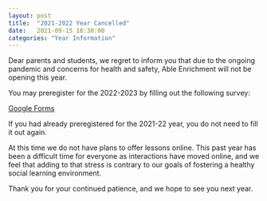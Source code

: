 ```yaml
---
layout: post
title:  "2021-2022 Year Cancelled"
date:   2021-09-15 16:30:00
categories: "Year Information"
---
```


Dear parents and students, we regret to inform you that due to the ongoing
pandemic and concerns for health and safety, Able Enrichment will not be
opening this year.

You may preregister for the 2022-2023 by filling out the following survey:

[Google Forms](https://docs.google.com/forms/d/1xaNLHJtNbTXk_SSr8oGk6TpF0mzg3ijwHz9ilj96H9g/viewform)

If you had already preregistered for the 2021-22 year, you do not need to fill
it out again.

At this time we do not have plans to offer lessons online. This past year has
been a difficult time for everyone as interactions have moved online, and we
feel that adding to that stress is contrary to our goals of fostering a healthy
social learning environment.

Thank you for your continued patience, and we hope to see you next year.
